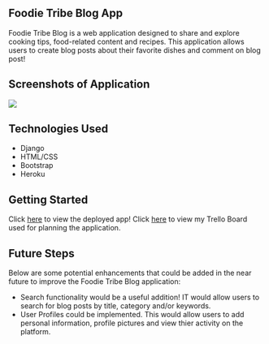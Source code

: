 ## Foodie Tribe Blog App 
Foodie Tribe Blog is a web application designed to share and explore cooking tips, food-related content and recipes. This application allows users to create blog posts about their favorite dishes and comment on blog post!

## Screenshots of Application 
<img src="/img/ss.png">

## Technologies Used 
- Django
- HTML/CSS
- Bootstrap 
- Heroku 

## Getting Started
Click [here](https://foodietribe-543d82d0ba3b.herokuapp.com) to view the deployed app!
Click [here](https://trello.com/b/gvwdnvs4/project-3-full-stack-django-app) to view my Trello Board used for planning the application. 

## Future Steps 
Below are some potential enhancements that could be added in the near future to improve the Foodie Tribe Blog application: 
- Search functionality would be a useful addition! IT would allow users to search for blog posts by title, category and/or keywords. 
- User Profiles could be implemented. This would allow users to add personal information, profile pictures and view thier activity on the platform.
    

